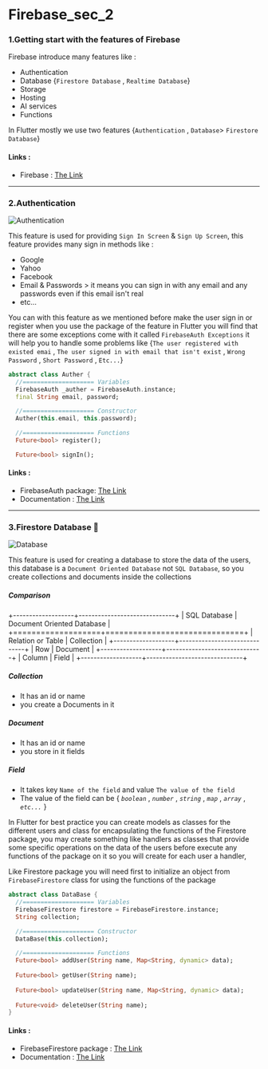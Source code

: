 # **Firebase_sec_2**
### 1.Getting start with the features of Firebase
Firebase introduce many features like :
* Authentication
* Database {`Firestore Database` , `Realtime Database`}
* Storage
* Hosting
* AI services
* Functions

In Flutter mostly we use two features {`Authentication` , `Database`> `Firestore Database`}

#### **Links** :
* Firebase : <a href="https://firebase.google.com/" target="_blank">The Link</a>


---


### 2.Authentication


![Authentication](https://achievement-images.teamtreehouse.com/badges_Ruby_UserAuthentication_Stage1.png)


This feature is used for providing `Sign In Screen` & `Sign Up Screen`,
this feature provides many sign in methods like :
* Google
* Yahoo
* Facebook
* Email & Passwords > it means you can sign in with any email and any passwords even if this email isn't real
* etc...

You can with this feature as we mentioned before make the user sign in or register when you use the package of the feature in Flutter you will find that there are some exceptions come with it called `FirebaseAuth Exceptions` it will help you to handle some problems like {`The user registered with existed emai` , `The user signed in with email that isn't exist` , `Wrong Password` , `Short Password` , `Etc...`}
```dart
abstract class Auther {
  //==================== Variables
  FirebaseAuth _auther = FirebaseAuth.instance;
  final String email, password;

  //==================== Constructor
  Auther(this.email, this.password);

  //==================== Functions
  Future<bool> register();

  Future<bool> signIn();
``` 

#### **Links** :
* FirebaseAuth package: <a href="https://pub.dev/packages/firebase_auth" target="_blank">The Link</a>
* Documentation : <a href="https://firebase.flutter.dev/docs/auth/overview" target="_blank">The Link</a>

---

### 3.Firestore Database :floppy_disk:


![Database](https://cdn-icons-png.flaticon.com/512/3208/3208727.png)


This feature is used for creating a database to store the data of the users,
this database is a `Document Oriented Database` not `SQL Database`,
so you create collections and documents inside the collections

##### Comparison 
+-------------------+------------------------------+
| SQL Database      | Document Oriented Database   |
+===================+==============================+
| Relation or Table | Collection                   |
+-------------------+------------------------------+
| Row               | Document                     |
+-------------------+------------------------------+
| Column            | Field                        |
+-------------------+------------------------------+


##### Collection
* It has an id or name 
* you create a Documents in it


##### Document
* It has an id or name
* you store in it fields


##### Field
* It takes key `Name of the field` and value `The value of the field`
* The value of the field can be { *`boolean`* , *`number`* , *`string`* , *`map`* , *`array`* , *`etc...`* }

In Flutter for best practice you can create models as classes for the different users and class for encapsulating the functions of the Firestore package, you may create something like handlers as classes that provide some specific operations on the data of the users before execute any functions of the package on it so you will create for each user a handler,

Like Firestore package you will need first to initialize an object from `FirebaseFirestore`
class for using the functions of the package
```dart
abstract class DataBase {
  //==================== Variables
  FirebaseFirestore firestore = FirebaseFirestore.instance;
  String collection;

  //==================== Constructor
  DataBase(this.collection);

  //==================== Functions
  Future<bool> addUser(String name, Map<String, dynamic> data);
  
  Future<bool> getUser(String name);
  
  Future<bool> updateUser(String name, Map<String, dynamic> data);
  
  Future<void> deleteUser(String name);
}
``` 

#### **Links** :
* FirebaseFirestore package : <a href="https://pub.dev/packages/cloud_firestore" target="_blank">The Link</a>
* Documentation : <a href="https://firebase.flutter.dev/docs/firestore/overview" target="_blank">The Link</a>
